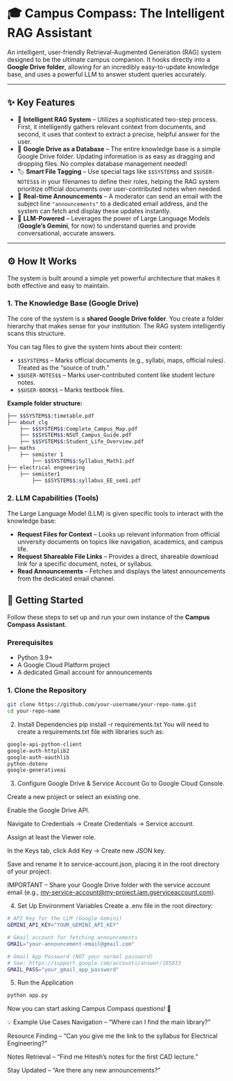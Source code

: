 # 🎓 Campus Compass: The Intelligent RAG Assistant

An intelligent, user-friendly Retrieval-Augmented Generation (RAG) system designed to be the ultimate campus companion. It hooks directly into a **Google Drive folder**, allowing for an incredibly easy-to-update knowledge base, and uses a powerful LLM to answer student queries accurately.

---

## ✨ Key Features

- 🧠 **Intelligent RAG System** – Utilizes a sophisticated two-step process. First, it intelligently gathers relevant context from documents, and second, it uses that context to extract a precise, helpful answer for the user.  
- 📂 **Google Drive as a Database** – The entire knowledge base is a simple Google Drive folder. Updating information is as easy as dragging and dropping files. No complex database management needed!  
- 🏷️ **Smart File Tagging** – Use special tags like `$$SYSTEM$$` and `$$USER-NOTES$$` in your filenames to define their roles, helping the RAG system prioritize official documents over user-contributed notes when needed.  
- 📢 **Real-time Announcements** – A moderator can send an email with the subject line `"announcements"` to a dedicated email address, and the system can fetch and display these updates instantly.  
- 🤖 **LLM-Powered** – Leverages the power of Large Language Models (**Google’s Gemini**, for now) to understand queries and provide conversational, accurate answers.  

---

## ⚙️ How It Works

The system is built around a simple yet powerful architecture that makes it both effective and easy to maintain.

### **1. The Knowledge Base (Google Drive)**

The core of the system is a **shared Google Drive folder**. You create a folder hierarchy that makes sense for your institution. The RAG system intelligently scans this structure.

You can tag files to give the system hints about their content:

- `$$SYSTEM$$` – Marks official documents (e.g., syllabi, maps, official rules). Treated as the “source of truth.”  
- `$$USER-NOTES$$` – Marks user-contributed content like student lecture notes.  
- `$$USER-BOOK$$` – Marks textbook files.  

**Example folder structure:**
```bash
├── $$SYSTEM$$:timetable.pdf
├── about_clg
    ├── $$SYSTEM$$:Complete_Campus_Map.pdf
    ├── $$SYSTEM$$:NSUT_Campus_Guide.pdf
    ├── $$SYSTEM$$:Student_Life_Overview.pdf
├── maths
    ├── semister 1
        ├── $$SYSTEM$$:Syllabus_Math1.pdf
├── electrical engneering
    ├── semister1
        ├── $$SYSTEM$$:syllabus_EE_sem1.pdf

```

### **2. LLM Capabilities (Tools)**

The Large Language Model (LLM) is given specific tools to interact with the knowledge base:

- **Request Files for Context** – Looks up relevant information from official university documents on topics like navigation, academics, and campus life.  
- **Request Shareable File Links** – Provides a direct, shareable download link for a specific document, notes, or syllabus.  
- **Read Announcements** – Fetches and displays the latest announcements from the dedicated email channel.  



## 🚀 Getting Started

Follow these steps to set up and run your own instance of the **Campus Compass Assistant**.



### **Prerequisites**

- Python 3.9+  
- A Google Cloud Platform project  
- A dedicated Gmail account for announcements  



### **1. Clone the Repository**
```bash
git clone https://github.com/your-username/your-repo-name.git
cd your-repo-name
```
2. Install Dependencies
pip install -r requirements.txt
You will need to create a requirements.txt file with libraries such as:
```bash
google-api-python-client
google-auth-httplib2
google-auth-oauthlib
python-dotenv
google-generativeai
```

3. Configure Google Drive & Service Account
Go to Google Cloud Console.

Create a new project or select an existing one.

Enable the Google Drive API.

Navigate to Credentials → Create Credentials → Service account.

Assign at least the Viewer role.

In the Keys tab, click Add Key → Create new JSON key.

Save and rename it to service-account.json, placing it in the root directory of your project.

IMPORTANT – Share your Google Drive folder with the service account email (e.g., my-service-account@my-project.iam.gserviceaccount.com).

4. Set Up Environment Variables
Create a .env file in the root directory:
```bash
# API Key for the LLM (Google Gemini)
GEMINI_API_KEY="YOUR_GEMINI_API_KEY"

# Gmail account for fetching announcements
GMAIL="your-announcement-email@gmail.com"

# Gmail App Password (NOT your normal password)
# See: https://support.google.com/accounts/answer/185833
GMAIL_PASS="your_gmail_app_password"
```
5. Run the Application
```bash
python app.py
```
Now you can start asking Campus Compass questions! 🎉

💡 Example Use Cases
Navigation – “Where can I find the main library?”

Resource Finding – “Can you give me the link to the syllabus for Electrical Engineering?”

Notes Retrieval – “Find me Hitesh’s notes for the first CAD lecture.”

Stay Updated – “Are there any new announcements?”


